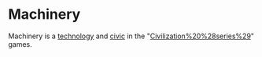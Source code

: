 # Machinery

Machinery is a [technology](technology) and [civic](civic) in the "[Civilization%20%28series%29](Civilization)" games.